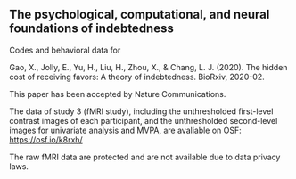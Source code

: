 ## The psychological, computational, and neural foundations of indebtedness

Codes and behavioral data for

Gao, X., Jolly, E., Yu, H., Liu, H., Zhou, X., & Chang, L. J. (2020). The hidden cost of receiving favors: A theory of indebtedness. BioRxiv, 2020-02.

This paper has been accepted by Nature Communications.

The data of study 3 (fMRI study), including the unthresholded first-level contrast images of each participant, and the unthresholded second-level images for univariate analysis and MVPA, are avaliable on OSF: https://osf.io/k8rxh/

The raw fMRI data are protected and are not available due to data privacy laws.

